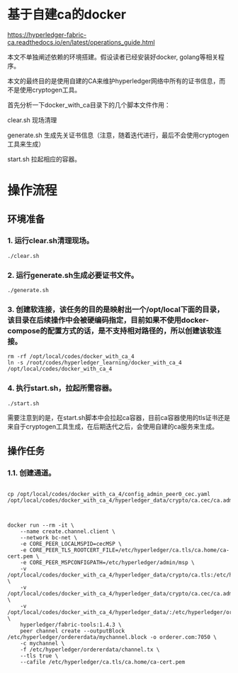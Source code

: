 # 基于自建ca的docker

https://hyperledger-fabric-ca.readthedocs.io/en/latest/operations_guide.html

本文不单独阐述依赖的环境搭建。假设读者已经安装好docker, golang等相关程序。

本文的最终目的是使用自建的CA来维护hyperledger网络中所有的证书信息，而不是使用cryptogen工具。

首先分析一下docker_with_ca目录下的几个脚本文件作用：

clear.sh 现场清理

generate.sh 生成先关证书信息（注意，随着迭代进行，最后不会使用cryptogen工具来生成）

start.sh 拉起相应的容器。

# 操作流程

## 环境准备

### 1. 运行clear.sh清理现场。

```clearenv
./clear.sh
```

### 2. 运行generate.sh生成必要证书文件。

```greenplum
./generate.sh
```

### 3. 创建软连接，该任务的目的是映射出一个/opt/local下面的目录，该目录在后续操作中会被硬编码指定，目前如果不使用docker-compose的配置方式的话，是不支持相对路径的，所以创建该软连接。

```greenplum
rm -rf /opt/local/codes/docker_with_ca_4
ln -s /root/codes/hyperledger_learning/docker_with_ca_4 /opt/local/codes/docker_with_ca_4

```

### 4. 执行start.sh，拉起所需容器。

```greenplum
./start.sh
```


需要注意到的是，在start.sh脚本中会拉起ca容器，目前ca容器使用的tls证书还是来自于cryptogen工具生成，在后期迭代之后，会使用自建的ca服务来生成。


## 操作任务
### 1.1. 创建通道。



```runad

cp /opt/local/codes/docker_with_ca_4/config_admin_peer0_cec.yaml /opt/local/codes/docker_with_ca_4/hyperledger_data/crypto/ca.cec/ca.admin.home/msp/config.yaml



docker run --rm -it \
    --name create.channel.client \
    --network bc-net \
    -e CORE_PEER_LOCALMSPID=cecMSP \
    -e CORE_PEER_TLS_ROOTCERT_FILE=/etc/hyperledger/ca.tls/ca.home/ca-cert.pem \
    -e CORE_PEER_MSPCONFIGPATH=/etc/hyperledger/admin/msp \
    -v /opt/local/codes/docker_with_ca_4/hyperledger_data/crypto/ca.tls:/etc/hyperledger/ca.tls \
    -v /opt/local/codes/docker_with_ca_4/hyperledger_data/crypto/ca.cec/ca.admin.home/msp:/etc/hyperledger/admin/msp \
    -v /opt/local/codes/docker_with_ca_4/hyperledger_data/:/etc/hyperledger/ordererdata \
    hyperledger/fabric-tools:1.4.3 \
    peer channel create --outputBlock /etc/hyperledger/ordererdata/mychannel.block -o orderer.com:7050 \
    -c mychannel \
    -f /etc/hyperledger/ordererdata/channel.tx \
    --tls true \
    --cafile /etc/hyperledger/ca.tls/ca.home/ca-cert.pem 
```
